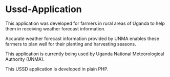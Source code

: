 # Ussd-Application

This application was developed for farmers in rural areas of Uganda to help them in receiving weather forecast information.

Accurate weather forecast information provided by UNMA enables these farmers to plan well for their planting and harvesting seasons.

This application is currently being used by Uganda National Meteorological Authority (UNMA).

This USSD application is developed in plain PHP.  
